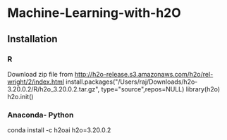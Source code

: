 # Machine-Learning-with-h2O

## Installation

### R
Download zip file from http://h2o-release.s3.amazonaws.com/h2o/rel-wright/2/index.html
install.packages("/Users/raj/Downloads/h2o-3.20.0.2/R/h2o_3.20.0.2.tar.gz", type="source",repos=NULL)
library(h2o)
h2o.init()

### Anaconda- Python
 conda install -c h2oai h2o=3.20.0.2
